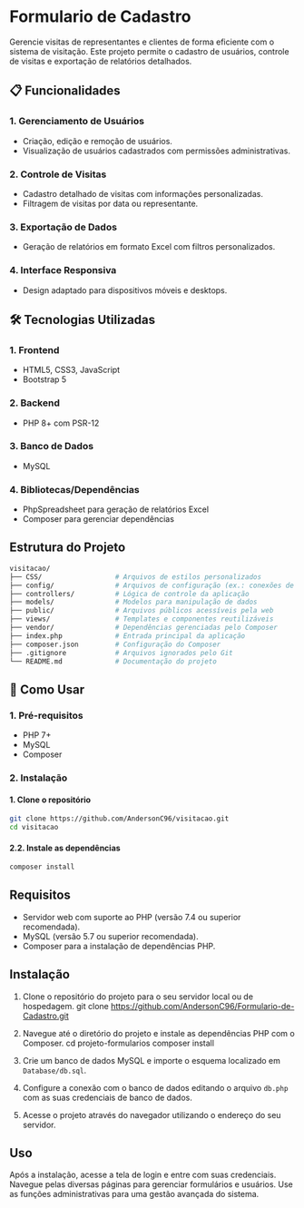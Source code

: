 # Formulario de Cadastro

Gerencie visitas de representantes e clientes de forma eficiente com o sistema de visitação. Este projeto permite o cadastro de usuários, controle de visitas e exportação de relatórios detalhados.

## 📋 Funcionalidades

### 1. **Gerenciamento de Usuários**
- Criação, edição e remoção de usuários.
- Visualização de usuários cadastrados com permissões administrativas.

### 2. **Controle de Visitas**
- Cadastro detalhado de visitas com informações personalizadas.
- Filtragem de visitas por data ou representante.

### 3. **Exportação de Dados**
- Geração de relatórios em formato Excel com filtros personalizados.

### 4. **Interface Responsiva**
- Design adaptado para dispositivos móveis e desktops.

## 🛠️ Tecnologias Utilizadas

### 1. **Frontend**
- HTML5, CSS3, JavaScript
- Bootstrap 5

### 2. **Backend**
- PHP 8+ com PSR-12

### 3. **Banco de Dados**
- MySQL

### 4. **Bibliotecas/Dependências**
- PhpSpreadsheet para geração de relatórios Excel
- Composer para gerenciar dependências

## Estrutura do Projeto

```bash
visitacao/
├── CSS/                  # Arquivos de estilos personalizados
├── config/               # Arquivos de configuração (ex.: conexões de banco)
├── controllers/          # Lógica de controle da aplicação
├── models/               # Modelos para manipulação de dados
├── public/               # Arquivos públicos acessíveis pela web
├── views/                # Templates e componentes reutilizáveis
├── vendor/               # Dependências gerenciadas pelo Composer
├── index.php             # Entrada principal da aplicação
├── composer.json         # Configuração do Composer
├── .gitignore            # Arquivos ignorados pelo Git
└── README.md             # Documentação do projeto
```

## 🚀 Como Usar

### 1. **Pré-requisitos**

- PHP 7+
- MySQL
- Composer

### 2. **Instalação**

#### 1. **Clone o repositório**

```bash
git clone https://github.com/AndersonC96/visitacao.git
cd visitacao
```

#### 2.2. **Instale as dependências**

```bash
composer install
```



## Requisitos

- Servidor web com suporte ao PHP (versão 7.4 ou superior recomendada).
- MySQL (versão 5.7 ou superior recomendada).
- Composer para a instalação de dependências PHP.

## Instalação

1. Clone o repositório do projeto para o seu servidor local ou de hospedagem.
    git clone https://github.com/AndersonC96/Formulario-de-Cadastro.git

2. Navegue até o diretório do projeto e instale as dependências PHP com o Composer.
    cd projeto-formularios
    composer install

3. Crie um banco de dados MySQL e importe o esquema localizado em `Database/db.sql`.

4. Configure a conexão com o banco de dados editando o arquivo `db.php` com as suas credenciais de banco de dados.

5. Acesse o projeto através do navegador utilizando o endereço do seu servidor.

## Uso

Após a instalação, acesse a tela de login e entre com suas credenciais. Navegue pelas diversas páginas para gerenciar formulários e usuários. Use as funções administrativas para uma gestão avançada do sistema.